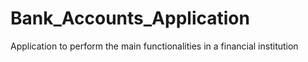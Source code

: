 # Bank_Accounts_Application
Application to perform the main functionalities in a financial institution
